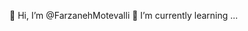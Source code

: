 👋 Hi, I’m @FarzanehMotevalli
🌱 I’m currently learning ...


<!---
FarzanehMotevalli/FarzanehMotevalli is a ✨ special ✨ repository because its `README.md` (this file) appears on your GitHub profile.
You can click the Preview link to take a look at your changes.
--->
